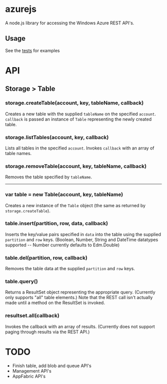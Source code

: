 # azurejs #
A node.js library for accessing the Windows Azure REST API's.

## Usage

See the [tests](azurejs/tree/master/test) for examples

# API

## Storage > Table

### storage.createTable(account, key, tableName, callback)

Creates a new table with the supplied `tableName` on the specified `account`.  `callback` is passed an instance of `Table` representing the newly created table.

### storage.listTables(account, key, callback)

Lists all tables in the specified `account`.  Invokes `callback` with an array of table names.

### storage.removeTable(account, key, tableName, callback)

Removes the table specified by `tableName`.

*** 

### var table = new Table(account, key, tableName)

Creates a new instance of the `Table` object (the same as returned by `storage.createTable`).

### table.insert(partition, row, data, callback)

Inserts the key/value pairs specified in `data` into the table using the supplied `partition` and `row` keys.  (Boolean, Number, String and DateTime datatypes supported -- Number currently defaults to Edm.Double)

### table.del(partition, row, callback)

Removes the table data at the supplied `partition` and `row` keys.

### table.query()

Returns a ResultSet object representing the appropriate query.  (Currently only supports "all" table elements.)  Note that the REST call isn't actually made until a method on the ResultSet is invoked.

### resultset.all(callback)

Invokes the callback with an array of results.  (Currently does not support paging through results via the REST API.)

# TODO

* Finish table, add blob and queue API's
* Management API's
* AppFabric API's
